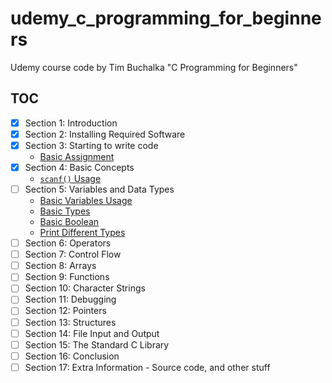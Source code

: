 # udemy_c_programming_for_beginners

Udemy course code by Tim Buchalka "C Programming for Beginners"

## TOC

- [x] Section 1: Introduction
- [x] Section 2: Installing Required Software
- [x] Section 3: Starting to write code
    - [Basic Assignment](src/section3/assignment.c)
- [x] Section 4: Basic Concepts
    - [`scanf()` Usage](src/section4/scanf_usage.c)
- [ ] Section 5: Variables and Data Types
    - [Basic Variables Usage](src/section5/basic_variables_usage.c)
    - [Basic Types](src/section5/basic_types.c)
    - [Basic Boolean](src/section5/basic_enums.c)
    - [Print Different Types](src/section5/print_types.c)
- [ ] Section 6: Operators
- [ ] Section 7: Control Flow
- [ ] Section 8: Arrays
- [ ] Section 9: Functions
- [ ] Section 10: Character Strings
- [ ] Section 11: Debugging
- [ ] Section 12: Pointers
- [ ] Section 13: Structures
- [ ] Section 14: File Input and Output
- [ ] Section 15: The Standard C Library
- [ ] Section 16: Conclusion
- [ ] Section 17: Extra Information - Source code, and other stuff
